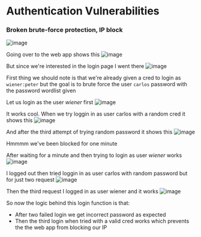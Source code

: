 # Authentication Vulnerabilities

<h3> Broken brute-force protection, IP block</h3>

![image](https://github.com/h4ckyou/h4ckyou.github.io/assets/127159644/503c5d03-8fab-4ecd-93be-77c2e1a16e64)

Going over to the web app shows this
![image](https://github.com/h4ckyou/h4ckyou.github.io/assets/127159644/db03e8c5-4227-485b-9051-4a96584bede6)

But since we're interested in the login page I went there
![image](https://github.com/h4ckyou/h4ckyou.github.io/assets/127159644/411fdbb1-67db-49d8-8beb-a640a8884278)

First thing we should note is that we're already given a cred to login as `wiener:peter` but the goal is to brute force the user `carlos` password with the password wordlist given

Let us login as the user *wiener* first
![image](https://github.com/h4ckyou/h4ckyou.github.io/assets/127159644/8d66fd76-235f-4da4-9395-6001a09673e3)

It works cool. When we try loggin in as user carlos with a random cred it shows this
![image](https://github.com/h4ckyou/h4ckyou.github.io/assets/127159644/e6ee17ee-7936-41e2-94bb-f198501862c9)

And after the third attempt of trying random password it shows this
![image](https://github.com/h4ckyou/h4ckyou.github.io/assets/127159644/d5dbd879-c1aa-4d34-80db-1390c6e3ab69)

Hmmmm we've been blocked for one minute

After waiting for a minute and then trying to login as user *wiener* works
![image](https://github.com/h4ckyou/h4ckyou.github.io/assets/127159644/e6238793-bfe4-437a-8f87-e597bc785b2f)

I logged out then tried loggin in as user carlos with random password but for just two request
![image](https://github.com/h4ckyou/h4ckyou.github.io/assets/127159644/a0b860a9-8975-4a48-8c79-807a8a91642c)

Then the third request I logged in as user wiener and it works
![image](https://github.com/h4ckyou/h4ckyou.github.io/assets/127159644/249e4a48-e522-4124-803f-852803064425)

So now the logic behind this login function is that:
- After two failed login we get incorrect password as expected
- Then the third login when tried with a valid cred works which prevents the the web app from blocking our IP


